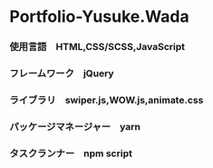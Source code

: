 # Portfolio-Yusuke.Wada
### 使用言語　HTML,CSS/SCSS,JavaScript
### フレームワーク　jQuery
### ライブラリ　swiper.js,WOW.js,animate.css
### パッケージマネージャー　yarn
### タスクランナー　npm script

